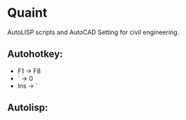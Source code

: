 # Quaint
AutoLISP scripts and AutoCAD Setting for civil engineering. 
## Autohotkey:
- F1 -> F8
- \` -> 0
- Ins -> \`
## Autolisp:
